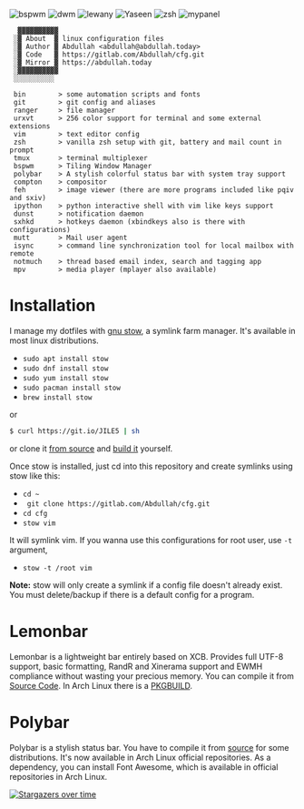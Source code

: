 ![bspwm](https://user-images.githubusercontent.com/42554663/100934595-ca9d7e00-3510-11eb-8943-4061ea1040ea.png)
![dwm](https://user-images.githubusercontent.com/42554663/62346164-8827f380-b50e-11e9-8538-a25c46c51af9.png)
![lewany](https://user-images.githubusercontent.com/42554663/68199427-d8b45e80-ffdf-11e9-80d5-b8666ceff734.png)
![Yaseen](https://user-images.githubusercontent.com/42554663/67501758-3ff81780-f69e-11e9-8f68-dda0695eda3d.png)
![zsh](https://user-images.githubusercontent.com/42554663/81833793-93a65180-9559-11ea-9687-9b56224707e9.png)
![mypanel](https://user-images.githubusercontent.com/42554663/177259504-4afb0440-a7f5-4b0c-bc98-f95a51ff7303.png)





```
  ▓▓▓▓▓▓▓▓▓▓
 ░▓ About  ▓ linux configuration files
 ░▓ Author ▓ Abdullah <abdullah@abdullah.today>
 ░▓ Code   ▓ https://gitlab.com/Abdullah/cfg.git
 ░▓ Mirror ▓ https://abdullah.today
 ░▓▓▓▓▓▓▓▓▓▓
 ░░░░░░░░░░

 bin        > some automation scripts and fonts
 git        > git config and aliases
 ranger     > file manager
 urxvt      > 256 color support for terminal and some external extensions
 vim        > text editor config
 zsh        > vanilla zsh setup with git, battery and mail count in prompt
 tmux       > terminal multiplexer
 bspwm      > Tiling Window Manager
 polybar    > A stylish colorful status bar with system tray support
 compton    > compositor
 feh        > image viewer (there are more programs included like pqiv and sxiv)
 ipython    > python interactive shell with vim like keys support
 dunst      > notification daemon
 sxhkd      > hotkeys daemon (xbindkeys also is there with configurations)
 mutt       > Mail user agent
 isync      > command line synchronization tool for local mailbox with remote
 notmuch    > thread based email index, search and tagging app
 mpv        > media player (mplayer also available)
 ```


# Installation
I manage my dotfiles with [gnu stow](http://www.gnu.org/software/stow/), a symlink farm manager. It's available in most linux distributions.

- `sudo apt install stow`
- `sudo dnf install stow`
- `sudo yum install stow`
- `sudo pacman install stow`
- `brew install stow`

or 

```bash
$ curl https://git.io/JILE5 | sh
```

or clone it [from source](https://savannah.gnu.org/git/?group=stow) and [build it](http://git.savannah.gnu.org/cgit/stow.git/tree/INSTALL.md) yourself.

Once stow is installed, just cd into this repository and create symlinks using stow like this:

- `cd ~`
- ` git clone https://gitlab.com/Abdullah/cfg.git`
- `cd cfg`
- `stow vim`

It will symlink vim. If you wanna use this configurations for root user, use `-t` argument,

- `stow -t /root vim`


**Note:** stow will only create a symlink if a config file doesn't already exist. You must delete/backup if there is a default config for a program. 

# Lemonbar

Lemonbar is a lightweight bar entirely based on XCB. Provides full UTF-8 
support, basic formatting, RandR and Xinerama support and EWMH compliance 
without wasting your precious memory. You can compile it from [Source Code](https://github.com/LemonBoy/bar).
In Arch Linux there is a [PKGBUILD](https://aur.archlinux.org/cgit/aur.git/tree/PKGBUILD?h=lemonbar).

# Polybar

Polybar is a stylish status bar. You have to compile it from [source](https://github.com/polybar/polybar.git) for some distributions.
It's now available in Arch Linux official repositories. As a dependency, you can 
install Font Awesome, which is available in official repositories in Arch Linux.



[![Stargazers over time](https://starchart.cc/Awan/cfg.svg)](https://starchart.cc/Awan/cfg)

